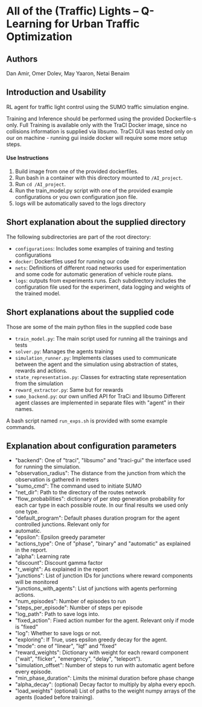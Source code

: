 # All of the (Traffic) Lights – Q-Learning for Urban Traffic Optimization

## Authors

Dan Amir,
Omer Dolev,
May Yaaron,
Netai Benaim 


## Introduction and Usability
RL agent for traffic light control using the SUMO traffic simulation engine.

Training and Inference should be performed using the provided Dockerfile-s only.
Full Training is available only with the TraCI Docker image, since no collisions information is supplied via
libsumo. TraCI GUI was tested only on our on machine - running gui inside docker will require some more setup
steps.

#### Use Instructions
 1. Build image from one of the provided dockerfiles.
 2. Run bash in a container with this directory mounted to `/AI_project`.
 3. Run `cd /AI_project`.
 4. Run the train_model.py script with one of the provided example configurations or you own configuration
 json file.
 3. logs will be automatically saved to the logs directory


## Short explanation about the supplied directory
The following subdirectories are part of the root directory:
- `configurations`: Includes some examples of training and testing configurations
- `docker`: Dockerfiles used for running our code
- `nets`: Definitions of different road networks used for experimentation and some code for automatic
generation of vehicle route plans.
- `logs`: outputs from experiments runs. Each subdirectory includes the configuration file used for the
experiment, data logging and weights of the trained model.

## Short explanations about the supplied code
Those are some of the main python files in the supplied code base
- `train_model.py`: The main script used for running all the trainings and tests
- `solver.py`: Manages the agents training
- `simulation_runner.py`: Implements classes used to communicate between the agent and the simulation using
abstraction of states, rewards and actions.
- `state_representation.py`: Classes for extracting state representation from the simulation
- `reward_extractor.py`: Same but for rewards
- `sumo_backend.py`: our own unified API for TraCi and libsumo
Different agent classes are implemented in separate files with "agent" in their names.

A bash script named `run_exps.sh` is provided with some example commands.

## Explanation about configuration parameters

- "backend": One of "traci", "libsumo" and "traci-gui" the interface used for running the simulation.
- "observation_radius": The distance from the junction from which the observation is gathered in meters
- "sumo_cmd": The command used to initiate SUMO
- "net_dir": Path to the directory of the routes network
- "flow_probabilities": dictionary of per step generation probability for each car type in each possible route. In our final results we used only one type.
- "default_program": Default phases duration program for the agent controlled junctions. Relevant only for
- automatic.
- "epsilon": Epsilon greedy parameter
- "actions_type": One of "phase", "binary" and "automatic" as explained in the report.
- "alpha": Learning rate
- "discount": Discount gamma factor
- "r_weight": As explained in the report
- "junctions": List of junction IDs for junctions where reward components will be monitored
- "junctions_with_agents": List of junctions with agents performing actions.
- "num_episodes":  Number of episodes to run
- "steps_per_episode": Number of steps per episode
- "log_path": Path to save logs into.
- "fixed_action": Fixed action number for the agent. Relevant only if mode is "fixed"
- "log": Whether to save logs or not.
- "exploring": If True, uses epsilon greedy decay for the agent.
- "mode": one of "linear", "lqf" and "fixed"
- "reward_weights": Dictionary with weight for each reward component ("wait", "flicker", "emergency", "delay",
 "teleport").
- "simulation_offset": Number of steps to run with automatic agent before every episode.
- "min_phase_duration": Limits the minimal duration before phase change
- "alpha_decay": (optional) Decay factor to multiply by alpha every epoch.
- "load_weights" (optional) List of paths to the weight numpy arrays of the agents (loaded before training).



